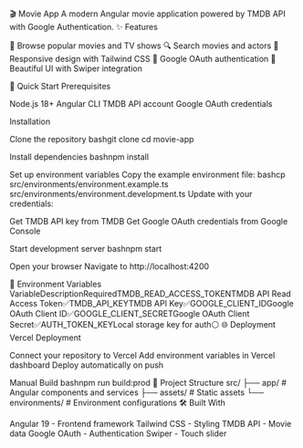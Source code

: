 🎬 Movie App
A modern Angular movie application powered by TMDB API with Google Authentication.
✨ Features

🎥 Browse popular movies and TV shows
🔍 Search movies and actors
📱 Responsive design with Tailwind CSS
🔐 Google OAuth authentication
🎨 Beautiful UI with Swiper integration

🚀 Quick Start
Prerequisites

Node.js 18+
Angular CLI
TMDB API account
Google OAuth credentials

Installation

Clone the repository
bashgit clone <your-repo-url>
cd movie-app

Install dependencies
bashnpm install

Set up environment variables
Copy the example environment file:
bashcp src/environments/environment.example.ts src/environments/environment.development.ts
Update with your credentials:

Get TMDB API key from TMDB
Get Google OAuth credentials from Google Console


Start development server
bashnpm start

Open your browser
Navigate to http://localhost:4200

🔧 Environment Variables
VariableDescriptionRequiredTMDB_READ_ACCESS_TOKENTMDB API Read Access Token✅TMDB_API_KEYTMDB API Key✅GOOGLE_CLIENT_IDGoogle OAuth Client ID✅GOOGLE_CLIENT_SECRETGoogle OAuth Client Secret✅AUTH_TOKEN_KEYLocal storage key for auth⚪
🌐 Deployment
Vercel Deployment

Connect your repository to Vercel
Add environment variables in Vercel dashboard
Deploy automatically on push

Manual Build
bashnpm run build:prod
📁 Project Structure
src/
├── app/           # Angular components and services
├── assets/        # Static assets
└── environments/  # Environment configurations
🛠️ Built With

Angular 19 - Frontend framework
Tailwind CSS - Styling
TMDB API - Movie data
Google OAuth - Authentication
Swiper - Touch slider